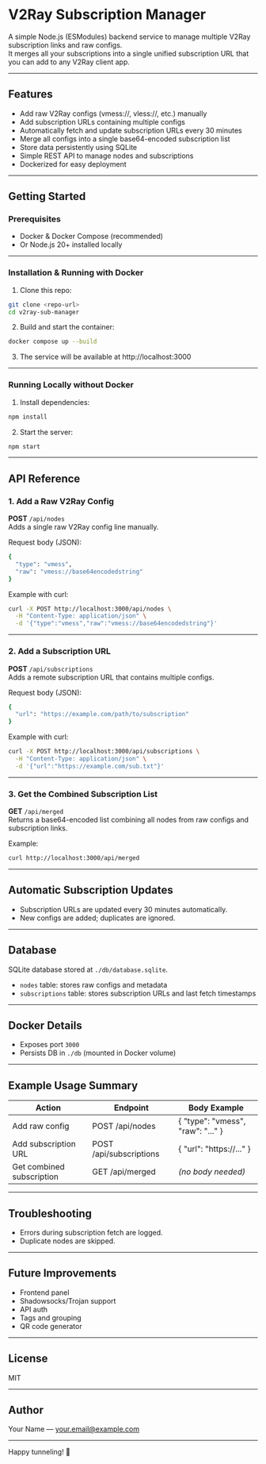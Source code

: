 # V2Ray Subscription Manager

A simple Node.js (ESModules) backend service to manage multiple V2Ray subscription links and raw configs.  
It merges all your subscriptions into a single unified subscription URL that you can add to any V2Ray client app.

---

## Features

- Add raw V2Ray configs (vmess://, vless://, etc.) manually
- Add subscription URLs containing multiple configs
- Automatically fetch and update subscription URLs every 30 minutes
- Merge all configs into a single base64-encoded subscription list
- Store data persistently using SQLite
- Simple REST API to manage nodes and subscriptions
- Dockerized for easy deployment

---

## Getting Started

### Prerequisites

- Docker & Docker Compose (recommended)
- Or Node.js 20+ installed locally

---

### Installation & Running with Docker

1. Clone this repo:

```bash
git clone <repo-url>
cd v2ray-sub-manager
```

2. Build and start the container:

```bash
docker compose up --build
```

3. The service will be available at http://localhost:3000

---

### Running Locally without Docker

1. Install dependencies:

```bash
npm install
```

2. Start the server:

```bash
npm start
```

---

## API Reference

### 1. Add a Raw V2Ray Config

**POST** `/api/nodes`  
Adds a single raw V2Ray config line manually.

Request body (JSON):

```bash
{
  "type": "vmess",
  "raw": "vmess://base64encodedstring"
}
```

Example with curl:

```bash
curl -X POST http://localhost:3000/api/nodes \
  -H "Content-Type: application/json" \
  -d '{"type":"vmess","raw":"vmess://base64encodedstring"}'
```

---

### 2. Add a Subscription URL

**POST** `/api/subscriptions`  
Adds a remote subscription URL that contains multiple configs.

Request body (JSON):

```bash
{
  "url": "https://example.com/path/to/subscription"
}
```

Example with curl:

```bash
curl -X POST http://localhost:3000/api/subscriptions \
  -H "Content-Type: application/json" \
  -d '{"url":"https://example.com/sub.txt"}'
```

---

### 3. Get the Combined Subscription List

**GET** `/api/merged`  
Returns a base64-encoded list combining all nodes from raw configs and subscription links.

Example:

```bash
curl http://localhost:3000/api/merged
```

---

## Automatic Subscription Updates

- Subscription URLs are updated every 30 minutes automatically.
- New configs are added; duplicates are ignored.

---

## Database

SQLite database stored at `./db/database.sqlite`.

- `nodes` table: stores raw configs and metadata
- `subscriptions` table: stores subscription URLs and last fetch timestamps

---

## Docker Details

- Exposes port `3000`
- Persists DB in `./db` (mounted in Docker volume)

---

## Example Usage Summary

| Action                    | Endpoint                | Body Example                      |
| ------------------------- | ----------------------- | --------------------------------- |
| Add raw config            | POST /api/nodes         | { "type": "vmess", "raw": "..." } |
| Add subscription URL      | POST /api/subscriptions | { "url": "https://..." }          |
| Get combined subscription | GET /api/merged         | _(no body needed)_                |

---

## Troubleshooting

- Errors during subscription fetch are logged.
- Duplicate nodes are skipped.

---

## Future Improvements

- Frontend panel
- Shadowsocks/Trojan support
- API auth
- Tags and grouping
- QR code generator

---

## License

MIT

---

## Author

Your Name — your.email@example.com

---

Happy tunneling! 🔐
